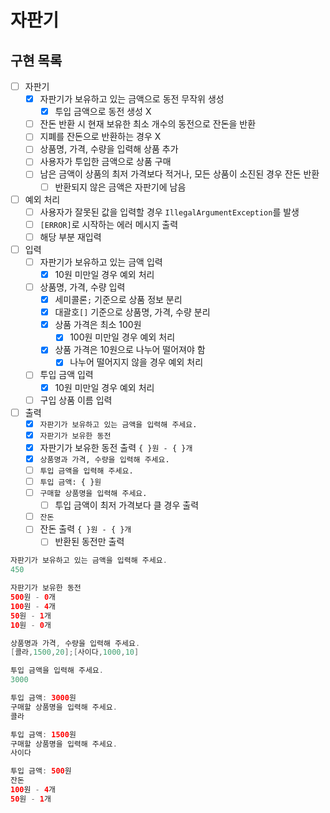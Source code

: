 # 자판기

## 구현 목록

- [ ] 자판기
  - [x] 자판기가 보유하고 있는 금액으로 동전 무작위 생성
    - [x] 투입 금액으로 동전 생성 X
  - [ ] 잔돈 반환 시 현재 보유한 최소 개수의 동전으로 잔돈을 반환
  - [ ] 지폐를 잔돈으로 반환하는 경우 X
  - [ ] 상품명, 가격, 수량을 입력해 상품 추가
  - [ ] 사용자가 투입한 금액으로 상품 구매
  - [ ] 남은 금액이 상품의 최저 가격보다 적거나, 모든 상품이 소진된 경우 잔돈 반환
    - [ ] 반환되지 않은 금액은 자판기에 남음

- [ ] 예외 처리
  - [ ] 사용자가 잘못된 값을 입력할 경우 `IllegalArgumentException`를 발생
  - [ ] `[ERROR]`로 시작하는 에러 메시지 출력
  - [ ] 해당 부분 재입력

- [ ] 입력
  - [ ] 자판기가 보유하고 있는 금액 입력
    - [x] 10원 미만일 경우 예외 처리
  - [ ] 상품명, 가격, 수량 입력
    - [x] 세미콜론`;` 기준으로 상품 정보 분리 
    - [x] 대괄호`[]` 기준으로 상품명, 가격, 수량 분리
    - [x] 상품 가격은 최소 100원
      - [x] 100원 미만일 경우 예외 처리
    - [x] 상품 가격은 10원으로 나누어 떨어져야 함
      - [x] 나누어 떨어지지 않을 경우 예외 처리
  - [ ] 투입 금액 입력
    - [x] 10원 미만일 경우 예외 처리
  - [ ] 구입 상품 이름 입력

- [ ] 출력
  - [x] `자판기가 보유하고 있는 금액을 입력해 주세요.`
  - [x] `자판기가 보유한 동전`
  - [x] 자판기가 보유한 동전 출력 `{ }원 - { }개`
  - [x] `상품명과 가격, 수량을 입력해 주세요.`
  - [ ] `투입 금액을 입력해 주세요.` 
  - [ ] `투입 금액: { }원`
  - [ ] `구매할 상품명을 입력해 주세요.`
    - [ ] 투입 금액이 최저 가격보다 클 경우 출력
  - [ ] `잔돈`
  - [ ] 잔돈 출력 `{ }원 - { }개`
    - [ ] 반환된 동전만 출력

```java
자판기가 보유하고 있는 금액을 입력해 주세요.
450

자판기가 보유한 동전
500원 - 0개
100원 - 4개
50원 - 1개
10원 - 0개

상품명과 가격, 수량을 입력해 주세요.
[콜라,1500,20];[사이다,1000,10]

투입 금액을 입력해 주세요.
3000

투입 금액: 3000원
구매할 상품명을 입력해 주세요.
콜라

투입 금액: 1500원
구매할 상품명을 입력해 주세요.
사이다

투입 금액: 500원
잔돈
100원 - 4개
50원 - 1개
```